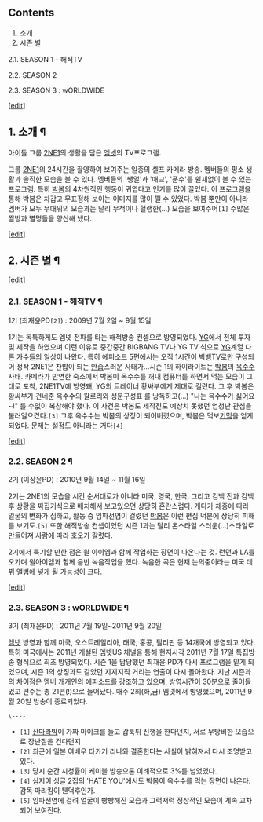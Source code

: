 ## Contents

    

1. 소개 
2. 시즌 별 
    

2.1. SEASON 1 - 해적TV

2.2. SEASON 2

2.3. SEASON 3 : wORLDWIDE

[[edit](http://rigvedawiki.net/r1/wiki.php/2NE1TV?action=edit&section=1)]

## 1. 소개 ¶

아이돌 그룹 [2NE1](2NE1.md)의 생활을 담은 [엠넷](%EC%97%A0%EB%84%B7.md)의 TV프로그램.

  

그룹 [2NE1](2NE1.md)의 24시간을 촬영하여 보여주는 일종의 셀프 카메라 방송. 멤버들의 평소 생활과 솔직한 모습을 볼 수
있다. 멤버들의 '쌩얼'과 '애교', '푼수'를 쉴새없이 볼 수 있는 프로그램. 특히
[박봄](%EB%B0%95%EB%B4%84.md)의 4차원적인 행동이 귀엽다고 인기를 많이 끌었다. 이 프로그램을 통해 박봄은 차갑고
무표정해 보이는 이미지를 많이 깰 수 있었다. 박봄 뿐만이 아니라 멤버가 모두 무대위의 모습과는 달리 무척이나 헐랭한(...) 모습을
보여주어`[1]` 수많은 짤방과 별명들을 양산해 냈다.

  

[[edit](http://rigvedawiki.net/r1/wiki.php/2NE1TV?action=edit&section=2)]

## 2. 시즌 별 ¶

[[edit](http://rigvedawiki.net/r1/wiki.php/2NE1TV?action=edit&section=3)]

### 2.1. SEASON 1 - 해적TV ¶

1기 (최재윤PD`[2]`) : 2009년 7월 2일 ~ 9월 15일

  

1기는 독특하게도 엠넷 전파를 타는 해적방송 컨셉으로 방영되었다. [YG](YG.md)에서 전체 투자 및 제작을 하였으며 이런 이유로
중간중간 BIGBANG TV나 YG TV 식으로 [YG](YG.md)계열 다른 가수들의 일상이 나왔다. 특히 에피소드 5편에서는 오직
1시간이 빅뱅TV로만 구성되어 정작 2NE1은 찬밥이 되는 [안습](%EC%95%88%EC%8A%B5.md)스러운 사태가...시즌 1의
하이라이트는 [박봄](%EB%B0%95%EB%B4%84.md)의
[옥수수](%EC%98%A5%EC%88%98%EC%88%98.md)사태. 카메라가 만연한 숙소에서 박봄이 옥수수를 꺼내 컴퓨터를 하면서
먹는 모습이 그대로 포착, 2NE1TV에 방영돼, YG의 트레이너 황싸부에게 제대로 걸렸다. 그 후 박봄은 황싸부가 건네준 옥수수의 칼로리와
성분구성표 를 낭독하고(...) "나는 옥수수가 싫어요~!" 를 수없이 복창해야 했다. 이 사건은 박봄도 제작진도 예상치 못했던 엄청난
관심을 불러일으켰다.`[3]` 그후 옥수수는 박봄의 상징이 되어버렸으며, 박봄은 먹보[기믹](%EA%B8%B0%EB%AF%B9.md)을
얻게 되었다. <del>문제는 설정도 아니라는 거다</del>`[4]`

  

[[edit](http://rigvedawiki.net/r1/wiki.php/2NE1TV?action=edit&section=4)]

### 2.2. SEASON 2 ¶

2기 (이상윤PD) : 2010년 9월 14일 ~ 11월 16일

  

2기는 2NE1의 모습을 시간 순서대로가 아니라 미국, 영국, 한국, 그리고 컴백 전과 컴백 후 상황을 짜집기식으로 배치해서 보고있으면
상당히 혼란스럽다. 게다가 체중에 따라 얼굴의 변화가 심하고, 활동 중 임파선염이 걸렸던
[박봄](%EB%B0%95%EB%B4%84.md)은 이런 편집 덕분에 상당히 피해를 보기도.`[5]` 또한 해적방송 컨셉이었던 시즌
1과는 달리 온스타일 스러운(...)스타일로 만들어져 사람에 따라 호오가 갈렸다.

  

2기에서 특기할 만한 점은 윌 아이엠과 함께 작업하는 장면이 나온다는 것. 런던과 LA를 오가며 윌아이엠과 함께 음반 녹음작업을 했다.
녹음한 곡은 현재 논의중이라는 미국 데뷔 앨범에 넣게 될 가능성이 크다.

  
  

[[edit](http://rigvedawiki.net/r1/wiki.php/2NE1TV?action=edit&section=5)]

### 2.3. SEASON 3 : wORLDWIDE ¶

3기 (최재윤PD) : 2011년 7월 19일~2011년 9월 20일

  

[엠넷](%EC%97%A0%EB%84%B7.md) 방영과 함께 미국, 오스트레일리아, 태국, 홍콩, 필리핀 등 14개국에 방영되고
있다. 특히 미국에서는 2011년 개설된 엠넷US 채널을 통해 현지시각 2011년 7월 17일 특집방송 형식으로 최초 방영되었다. 시즌 1을
담당했던 최재윤 PD가 다시 프로그램을 맡게 되었으며, 시즌 1의 상징과도 같았던 지지지직 거리는 연출이 다시 돌아왔다. 지난 시즌과의
차이점은 멤버 개개인의 에피소드를 강조하고 있으며, 방영시간이 30분으로 줄어들었고 편수는 총 21편(!)으로 늘어났다. 매주 2회(화,금)
엠넷에서 방영했으며, 2011년 9월 20일 방송이 종료되었다.

`\----`

  * `[1]` [산다라박](%EC%82%B0%EB%8B%A4%EB%9D%BC%EB%B0%95.md)이 가짜 마이크를 들고 갑툭튀 진행을 한다던지, 서로 무방비한 모습으로 장난질을 건다던지
  * `[2]` 최근에 일본 여배우 타카기 리나와 결혼한다는 사실이 밝혀져서 다시 조명받고 있다.
  * `[3]` 당시 순간 시청률이 케이블 방송으론 이례적으로 3%를 넘었었다.
  * `[4]` 심지어 싱글 2집의 'HATE YOU'에서도 박봄이 옥수수를 먹는 장면이 나온다. <del>감독 마리킴이 퉨덕후인가</del>.
  * `[5]` 임파선염에 걸려 얼굴이 빵빵해진 모습과 그럭저럭 정상적인 모습이 계속 교차되어 보여진다.

